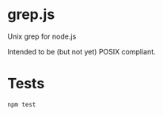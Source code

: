 # grep.js

Unix grep for node.js

Intended to be (but not yet) POSIX compliant.

# Tests

    npm test

